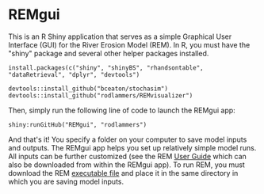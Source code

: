 # REMgui

This is an R Shiny application that serves as a simple Graphical User Interface (GUI) for the River Erosion Model (REM). In R, you must have the "shiny" package and several other helper packages installed.

``install.packages(c("shiny", "shinyBS", "rhandsontable", "dataRetrieval", "dplyr", "devtools")``

``devtools::install_github("bceaton/stochasim")``
``devtools::install_github("rodlammers/REMvisualizer")``

Then, simply run the following line of code to launch the REMgui app:

``shiny:runGitHub("REMgui", "rodlammers")``

And that's it! You specify a folder on your computer to save model inputs and outputs. The REMgui app helps you set up relatively simple model runs. All inputs can be further customized (see the REM [User Guide](https://github.com/rodlammers/REM) which can also be downloaded from within the REMgui app). To run REM, you must download the REM [executable file](https://github.com/rodlammers/REM) and place it in the same directory in which you are saving model inputs.
